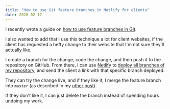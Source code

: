 ```yaml
---
title: "How to use Git feature branches in Netlify for clients"
date: 2020-02-17
---
```

I recently wrote a guide on [how to use feature branches in Git](/posts/feature-branches).

I also wanted to add that I use this technique a lot for client websites, if the client has requested a hefty change to their website that I'm not sure they'll actually like.

I create a branch for the change, code the change, and then push it to the repository on GitHub. From there, I can use [Netlify](https://netlify.com) to [deploy all branches of my repository](https://docs.netlify.com/site-deploys/overview/#branch-deploy-controls), and send the client a link with that specific branch deployed.

They can try the change live, and if they like it, I merge the feature branch into `master` (as described in my [other post](/posts/feature-branches)).

If they don't like it, I can just delete the branch instead of spending hours undoing my work.
